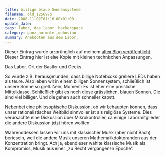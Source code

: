 ```yaml
---
title: billige blaue Sonnensysteme
filename: old_1256975
date: 2008-11-02T01:16:00+01:00
update_date:
tags: labor, das labor, hackerspace
category: ganz_normaler_wahnsinn
summary: Anekdoten aus dem Labor.
---
```

Dieser Eintrag wurde ursprünglich auf meinem [alten Blog veröffentlicht](https://stu.blogger.de/stories/1256975/). Dieser Eintrag hier ist eine Kopie mit kleinen technischen Anpassungen.

Das Labor. Ort der Bastler und Geeks.

So wurde z.B. herausgefunden, dass billige Notebooks grellere LEDs haben als teure. Also leben wir in einem billigen Sonnensystem, schließlich ist unsere Sonne so grell. Nein, Moment: Es ist eher eine preisliche Mittelklasse. Schließlich gibt es noch diese grässlichen, blauen Sonnen. Die sind viel billiger. Und die gehen auch schneller kaputt.

Nebenbei eine philosophische Diskussion, ob wir behaupten können, dass unser rationalistisches Weltbild sinnvoller ist als religiöse Systeme. Dies verursachte eine Diskussion über Mikrokontroller, da einige Labormitglieder die andere Diskussion jetzt hören wollten.

Währenddessen lassen wir uns mit klassischer Musik (aber nicht Bach) berieseln, weil die andere Musik unseren Mathematikdoktoranden aus der Konzentration bringt. Ach ja, ebendieser wählte klassische Musik als Kompromiss, Musik aus einer „zu Recht vergangenen Epoche“.

